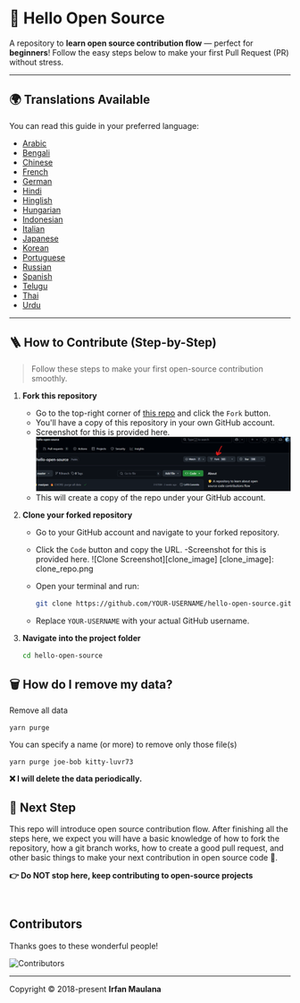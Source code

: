 ﻿# 👋 Hello Open Source

A repository to **learn open source contribution flow** — perfect for **beginners**! Follow the easy steps below to make your first Pull Request (PR) without stress.

---

## 🌍 Translations Available

You can read this guide in your preferred language:

- [Arabic](./translations/README-AR.md)
- [Bengali](./translations/README-BN.md)
- [Chinese](./translations/README-CHI.md)
- [French](./translations/README-FR.md)
- [German](./translations/README-DE.md)
- [Hindi](./translations/README-HI.md)
- [Hinglish](./translations/README-HINGLISH.md)
- [Hungarian](./translation/README-HU.md)
- [Indonesian](./translations/README-ID.md)
- [Italian](./translations/README-it.md)
- [Japanese](./translations/README-JP.md)
- [Korean](./translations/README-KR.md)
- [Portuguese](./translations/README-PT-BR.md)
- [Russian](./translations/README-RU.md)
- [Spanish](./translations/README-ES.md)
- [Telugu](./translations/README-TE.md)
- [Thai](./translations/README-TH.md)
- [Urdu](./translations/README-UR.md)

---

## 🪜 How to Contribute (Step-by-Step)

> Follow these steps to make your first open-source contribution smoothly.

1. **Fork this repository**
   - Go to the top-right corner of [this repo](https://github.com/mazipan/hello-open-source) and click the `Fork` button.
   - You'll have a copy of this repository in your own GitHub account.
   - Screenshot for this is provided here.
   ![Fork Screenshot](Fork_Screenshot.png)
   - This will create a copy of the repo under your GitHub account.

2. **Clone your forked repository**
   - Go to your GitHub account and navigate to your forked repository.
   - Click the `Code` button and copy the URL.
   -Screenshot for this is provided here.
   ![Clone Screenshot][clone_image]
   [clone_image]: clone_repo.png
   - Open your terminal and run:

     ```bash
     git clone https://github.com/YOUR-USERNAME/hello-open-source.git
     ```

   - Replace `YOUR-USERNAME` with your actual GitHub username.

3. **Navigate into the project folder**

   ```bash
   cd hello-open-source


## 🗑️ How do I remove my data?

Remove all data

```shell
yarn purge
```

You can specify a name (or more) to remove only those file(s)

```shell
yarn purge joe-bob kitty-luvr73
```

**❌ I will delete the data periodically.**

## 🚶 Next Step

This repo will introduce open source contribution flow.
After finishing all the steps here, we expect you will have a basic knowledge of how to fork the repository, how a git branch works, how to create a good pull request, and other basic things to make your next contribution in open source code 🥳.

**👉 Do NOT stop here, keep contributing to open-source projects**

<br>

## Contributors

Thanks goes to these wonderful people!

![Contributors](https://contrib.rocks/image?repo=mazipan/hello-open-source)

---

Copyright © 2018-present **Irfan Maulana**
